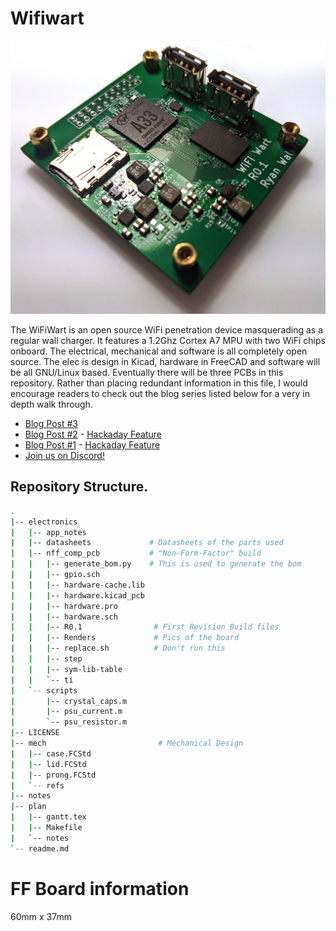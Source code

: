 # Wifiwart
![](media/board.jpg)

The WiFiWart is an open source WiFi penetration device masquerading as a
regular wall charger. It features a 1.2Ghz Cortex A7 MPU with two WiFi
chips onboard. The electrical, mechanical and software is all completely
open source. The elec is design in Kicad, hardware in FreeCAD and software
will be all GNU/Linux based. Eventually there will be three PCBs in this
repository. Rather than placing redundant information in this file, I would
encourage readers to check out the blog series listed below for a very in
depth walk through.

- [Blog Post #3](https://machinehum.medium.com/im-putting-a-wifi-router-into-a-wall-charger-part-2-bf04c779c905)
- [Blog Post #2](https://machinehum.medium.com/im-putting-a-wifi-router-into-a-wall-charger-part-1-882df714bbf3) - [Hackaday Feature](https://hackaday.com/2021/07/03/wifiwart-linux-pentesting-device-gets-first-pcbs/)
- [Blog Post #1](https://machinehum.medium.com/im-putting-a-wifi-router-into-a-wall-charger-part-0-2c1e1a80ccde) - [Hackaday Feature](https://hackaday.com/2021/05/06/putting-an-ultra-tiny-linux-board-in-a-phone-charger-eventually/)
- [Join us on Discord!](https://discord.gg/EtZT7mjNuM)

## Repository Structure.
``` bash
.
|-- electronics
|   |-- app_notes
|   |-- datasheets             # Datasheets of the parts used
|   |-- nff_comp_pcb           # "Non-Form-Factor" build
|   |   |-- generate_bom.py    # This is used to generate the bom
|   |   |-- gpio.sch
|   |   |-- hardware-cache.lib
|   |   |-- hardware.kicad_pcb
|   |   |-- hardware.pro
|   |   |-- hardware.sch
|   |   |-- R0.1                # First Revision Build files
|   |   |-- Renders             # Pics of the board
|   |   |-- replace.sh          # Don't run this
|   |   |-- step             
|   |   |-- sym-lib-table
|   |   `-- ti
|   `-- scripts
|       |-- crystal_caps.m
|       |-- psu_current.m
|       `-- psu_resistor.m
|-- LICENSE
|-- mech                         # Mechanical Design
|   |-- case.FCStd
|   |-- lid.FCStd
|   |-- prong.FCStd
|   `-- refs
|-- notes
|-- plan
|   |-- gantt.tex
|   |-- Makefile
|   `-- notes
`-- readme.md
```

# FF Board information
60mm x 37mm
